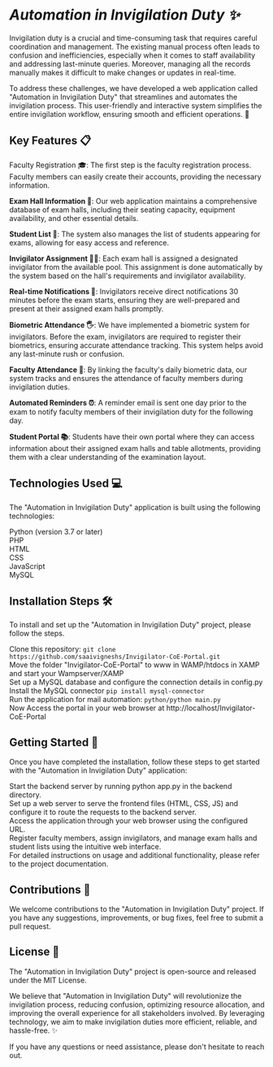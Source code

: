 # **_Automation in Invigilation Duty ✨_**

Invigilation duty is a crucial and time-consuming task that requires careful coordination and management. The existing manual process often leads to confusion and inefficiencies, especially when it comes to staff availability and addressing last-minute queries. Moreover, managing all the records manually makes it difficult to make changes or updates in real-time.

To address these challenges, we have developed a web application called "Automation in Invigilation Duty" that streamlines and automates the invigilation process. This user-friendly and interactive system simplifies the entire invigilation workflow, ensuring smooth and efficient operations. 🚀

## **Key Features 📋**

Faculty Registration 🎓: The first step is the faculty registration process. Faculty members can easily create their accounts, providing the necessary information.

**Exam Hall Information 🏫**: Our web application maintains a comprehensive database of exam halls, including their seating capacity, equipment availability, and other essential details.

**Student List 📝**: The system also manages the list of students appearing for exams, allowing for easy access and reference.

**Invigilator Assignment 🧑‍🏫**: Each exam hall is assigned a designated invigilator from the available pool. This assignment is done automatically by the system based on the hall's requirements and invigilator availability.

**Real-time Notifications 📲**: Invigilators receive direct notifications 30 minutes before the exam starts, ensuring they are well-prepared and present at their assigned exam halls promptly.

**Biometric Attendance 🖐️**: We have implemented a biometric system for invigilators. Before the exam, invigilators are required to register their biometrics, ensuring accurate attendance tracking. This system helps avoid any last-minute rush or confusion.

**Faculty Attendance 🎯**: By linking the faculty's daily biometric data, our system tracks and ensures the attendance of faculty members during invigilation duties.

**Automated Reminders ⏰**: A reminder email is sent one day prior to the exam to notify faculty members of their invigilation duty for the following day.

**Student Portal 📚**: Students have their own portal where they can access information about their assigned exam halls and table allotments, providing them with a clear understanding of the examination layout.

## **Technologies Used 💻**

The "Automation in Invigilation Duty" application is built using the following technologies:

Python (version 3.7 or later)  
PHP  
HTML  
CSS  
JavaScript  
MySQL

## **Installation Steps 🛠️**

To install and set up the "Automation in Invigilation Duty" project, please follow the steps.

Clone this repository: `git clone https://github.com/saaivigneshs/Invigilator-CoE-Portal.git`    
Move the folder "Invigilator-CoE-Portal" to www in WAMP/htdocs in XAMP and start your Wampserver/XAMP  
Set up a MySQL database and configure the connection details in config.py  
Install the MySQL connector `pip install mysql-connector`   
Run the application for mail automation: `python/python main.py`  
Now Access the portal in your web browser at http://localhost/Invigilator-CoE-Portal

## **Getting Started 🚀**

Once you have completed the installation, follow these steps to get started with the "Automation in Invigilation Duty" application:

Start the backend server by running python app.py in the backend directory.  
Set up a web server to serve the frontend files (HTML, CSS, JS) and configure it to route the requests to the backend server.  
Access the application through your web browser using the configured URL.  
Register faculty members, assign invigilators, and manage exam halls and student lists using the intuitive web interface.  
For detailed instructions on usage and additional functionality, please refer to the project documentation.

## **Contributions 🤝**

We welcome contributions to the "Automation in Invigilation Duty" project. If you have any suggestions, improvements, or bug fixes, feel free to submit a pull request.

## **License 📜**

The "Automation in Invigilation Duty" project is open-source and released under the MIT License.

We believe that "Automation in Invigilation Duty" will revolutionize the invigilation process, reducing confusion, optimizing resource allocation, and improving the overall experience for all stakeholders involved. By leveraging technology, we aim to make invigilation duties more efficient, reliable, and hassle-free. ✨

If you have any questions or need assistance, please don't hesitate to reach out.
